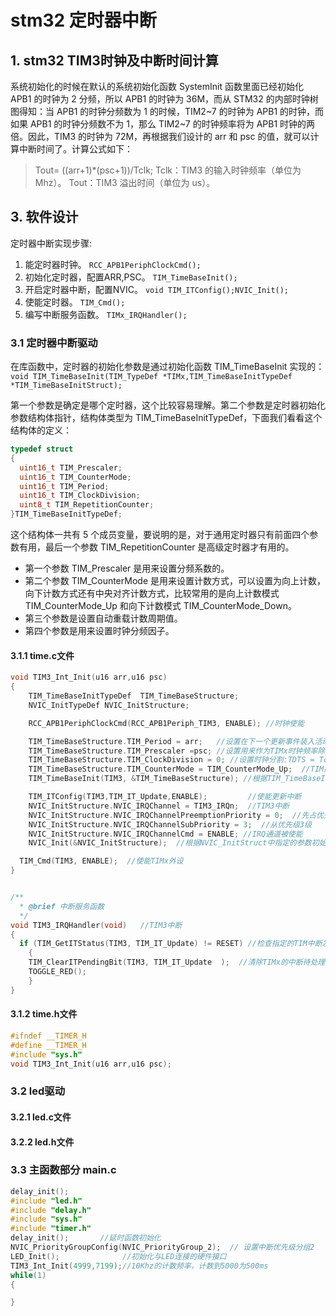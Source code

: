 # stm32 定时器中断

## 1. stm32 TIM3时钟及中断时间计算

系统初始化的时候在默认的系统初始化函数 SystemInit 函数里面已经初始化 APB1 的时钟为 2 分频，所以 APB1 的时钟为 36M，而从 STM32 的内部时钟树图得知：当 APB1 的时钟分频数为 1 的时候，TIM2~7 的时钟为 APB1 的时钟，而如果 APB1 的时钟分频数不为 1，那么 TIM2~7 的时钟频率将为 APB1 时钟的两倍。因此，TIM3 的时钟为 72M，再根据我们设计的 arr 和 psc 的值，就可以计算中断时间了。计算公式如下：
> Tout= ((arr+1)*(psc+1))/Tclk;
> Tclk：TIM3 的输入时钟频率（单位为 Mhz）。
> Tout：TIM3 溢出时间（单位为 us）。

## 3. 软件设计

定时器中断实现步骤:

1. 能定时器时钟。
  `RCC_APB1PeriphClockCmd();`
2. 初始化定时器，配置ARR,PSC。
  `TIM_TimeBaseInit();`
3. 开启定时器中断，配置NVIC。
  `void TIM_ITConfig();NVIC_Init();`
4. 使能定时器。
  `TIM_Cmd();`
5. 编写中断服务函数。
  `TIMx_IRQHandler();`






### 3.1 定时器中断驱动

在库函数中，定时器的初始化参数是通过初始化函数 TIM_TimeBaseInit 实现的：
`void TIM_TimeBaseInit(TIM_TypeDef *TIMx,TIM_TimeBaseInitTypeDef *TIM_TimeBaseInitStruct);`

第一个参数是确定是哪个定时器，这个比较容易理解。第二个参数是定时器初始化参数结构体指针，结构体类型为 TIM_TimeBaseInitTypeDef，下面我们看看这个结构体的定义： 

```c
typedef struct
{
  uint16_t TIM_Prescaler;
  uint16_t TIM_CounterMode;
  uint16_t TIM_Period;
  uint16_t TIM_ClockDivision;
  uint8_t TIM_RepetitionCounter;
}TIM_TimeBaseInitTypeDef;
```

这个结构体一共有 5 个成员变量，要说明的是，对于通用定时器只有前面四个参数有用，最后一个参数 TIM_RepetitionCounter 是高级定时器才有用的。

* 第一个参数 TIM_Prescaler 是用来设置分频系数的。
* 第二个参数 TIM_CounterMode 是用来设置计数方式，可以设置为向上计数，向下计数方式还有中央对齐计数方式，比较常用的是向上计数模式 TIM_CounterMode_Up 和向下计数模式 TIM_CounterMode_Down。
* 第三个参数是设置自动重载计数周期值。
* 第四个参数是用来设置时钟分频因子。

#### 3.1.1 time.c文件

```c
void TIM3_Int_Init(u16 arr,u16 psc)
{
    TIM_TimeBaseInitTypeDef  TIM_TimeBaseStructure;
    NVIC_InitTypeDef NVIC_InitStructure;

    RCC_APB1PeriphClockCmd(RCC_APB1Periph_TIM3, ENABLE); //时钟使能

    TIM_TimeBaseStructure.TIM_Period = arr;   //设置在下一个更新事件装入活动的自动重装载寄存器周期的值,计数到5000为500ms
    TIM_TimeBaseStructure.TIM_Prescaler =psc; //设置用来作为TIMx时钟频率除数的预分频值  10Khz的计数频率
    TIM_TimeBaseStructure.TIM_ClockDivision = 0; //设置时钟分割:TDTS = Tck_tim
    TIM_TimeBaseStructure.TIM_CounterMode = TIM_CounterMode_Up;  //TIM向上计数模式
    TIM_TimeBaseInit(TIM3, &TIM_TimeBaseStructure); //根据TIM_TimeBaseInitStruct中指定的参数初始化TIMx的时间基数单位

    TIM_ITConfig(TIM3,TIM_IT_Update,ENABLE);         //使能更新中断
    NVIC_InitStructure.NVIC_IRQChannel = TIM3_IRQn;  //TIM3中断
    NVIC_InitStructure.NVIC_IRQChannelPreemptionPriority = 0;  //先占优先级0级
    NVIC_InitStructure.NVIC_IRQChannelSubPriority = 3;  //从优先级3级
    NVIC_InitStructure.NVIC_IRQChannelCmd = ENABLE; //IRQ通道被使能
    NVIC_Init(&NVIC_InitStructure);  //根据NVIC_InitStruct中指定的参数初始化外设NVIC寄存器

  TIM_Cmd(TIM3, ENABLE);  //使能TIMx外设
}


/**
  * @brief 中断服务函数
  */
void TIM3_IRQHandler(void)   //TIM3中断
{
  if (TIM_GetITStatus(TIM3, TIM_IT_Update) != RESET) //检查指定的TIM中断发生与否:TIM 中断源 
    {
    TIM_ClearITPendingBit(TIM3, TIM_IT_Update  );  //清除TIMx的中断待处理位:TIM 中断源 
    TOGGLE_RED();
    }
}

```

#### 3.1.2 time.h文件

```c
#ifndef __TIMER_H
#define __TIMER_H
#include "sys.h"
void TIM3_Int_Init(u16 arr,u16 psc);
```

### 3.2 led驱动

#### 3.2.1 led.c文件

#### 3.2.2 led.h文件

### 3.3 主函数部分 main.c

```c
delay_init();
#include "led.h"
#include "delay.h"
#include "sys.h"
#include "timer.h"
delay_init();       //延时函数初始化
NVIC_PriorityGroupConfig(NVIC_PriorityGroup_2);  // 设置中断优先级分组2
LED_Init();              //初始化与LED连接的硬件接口
TIM3_Int_Init(4999,7199);//10Khz的计数频率，计数到5000为500ms
while(1)
{

}
```
